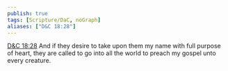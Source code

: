 ```yaml
---
publish: true
tags: [Scripture/DaC, noGraph]
aliases: ["D&C 18:28"]
---
```

[D&C 18:28](https://churchofjesuschrist.org/study/scriptures/dc-testament/dc/18?lang=eng&id=p28#p28) And if they desire to take upon them my name with full purpose of heart, they are called to go into all the world to preach my gospel unto every creature.
